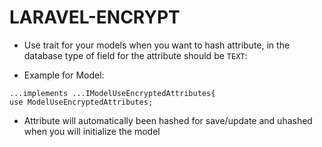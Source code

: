 # LARAVEL-ENCRYPT

- Use trait for your models when you want to hash attribute, in the database type of field for the attribute should be `TEXT`: 

- Example for Model:
```
...implements ...IModelUseEncryptedAttributes{
use ModelUseEncryptedAttributes;
```
- Attribute will automatically been hashed for save/update and uhashed when you will initialize the model

